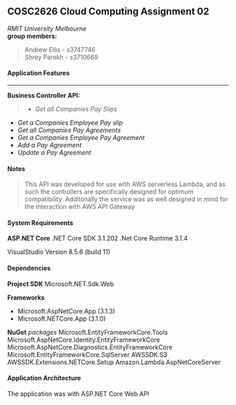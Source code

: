 ## COSC2626 Cloud Computing Assignment 02
*RMIT University Melbourne*
<br>**group members:**
> Andrew Ellis - s3747746
<br>Shrey Parekh - s3710669

#### Application Features
---
**Business Controller API:** 
>+ *Get all Companies Pay Slips*
+ *Get a Companies Employee Pay slip*
+ *Get all Companies Pay Agreements*
+ *Get a Companies Employee Pay Agreement*
+ *Add a Pay Agreement*
+ *Update a Pay Agreement*

#### Notes
>This API was developed for use with AWS serverless Lambda, and as such the controllers are specifically designed for optimum compatibility. Additonally the service was as well designed in mind for the interaction with AWS API Gateway

#### System Requirements

**ASP.NET Core**
.NET Core SDK 3.1.202
.Net Core Runtime 3.1.4

VisualStudio Version 8.5.6 (build 11)

#### Dependencies
**Project SDK**
Microsoft.NET.Sdk.Web

**Frameworks**
- Microsoft.AspNetCore.App (3.1.3)
- Microsoft.NETCore.App (3.1.0)

**NuGet** *packages*
Microsoft.EntityFrameworkCore.Tools
Microsoft.AspNetCore.Identity.EntityFrameworkCore
Microsoft.AspNetCore.Diagnostics.EntityFrameworkCore
Microsoft.EntityFrameworkCore.SqlServer
AWSSDK.S3
AWSSDK.Extensions.NETCore.Setup
Amazon.Lambda.AspNetCoreServer

#### Application Architecture
The application was with ASP.NET Core Web API
